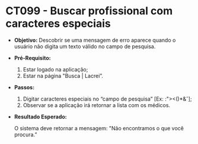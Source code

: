 # CT099 - Buscar profissional com caracteres especiais

- **Objetivo:** Descobrir se uma mensagem de erro aparece quando o usuário não digita um texto válido no campo de pesquisa.

- **Pré-Requisito:**
    1. Estar logado na aplicação;
    2. Estar na página "Busca | Lacrei”.

- **Passos:**
    1. Digitar caracteres especiais no “campo de pesquisa” [Ex: :"><()*&ˆ];
    2. Observar se a aplicação irá retornar a lista com os médicos.

- **Resultado Esperado:**
    
    O sistema deve retornar a mensagem: "Não encontramos o que você procura.”